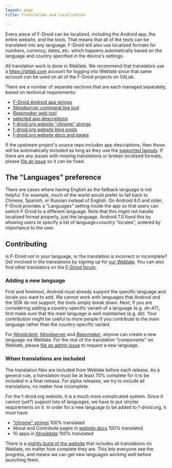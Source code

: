 ```yaml
---
layout: page
title: Translation and Localization

---
```


Every piece of F-Droid can be localized, including the Android app,
the entire website, and the tools.  That means that all of the texts
can be translated into any language.  F-Droid will also use localized
formats for numbers, currency, dates, etc. which happens automatically
based on the language and country specified in the device's settings.

All translation work is done in Weblate. We recommend that translators
use a https://gitlab.com account for logging into Weblate since that
same account can be used on all of the F-Droid projects on GitLab.

There are a number of separate sections that are each managed
separately, based on technical requirements:

* [F-Droid Android app strings](https://hosted.weblate.org/projects/f-droid/f-droid)
* [_fdroidserver_ command line tool](https://hosted.weblate.org/projects/f-droid/fdroidserver)
* [_Repomaker_ web tool](https://hosted.weblate.org/projects/f-droid/repomaker)
* [selected app descriptions](https://hosted.weblate.org/projects/f-droid/fdroiddata)
* [f-droid.org website "chrome" strings](https://hosted.weblate.org/projects/f-droid/website)
* [f-droid.org website blog posts](https://hosted.weblate.org/projects/f-droid/website-posts)
* [f-droid.org website docs and pages](https://hosted.weblate.org/projects/f-droid/website-docs)

If the upstream project's source repo includes app descriptions, then
those will be automatically included as long as they use the
[supported layouts](../All_About_Descriptions_Graphics_and_Screenshots).
If there are any issues with missing translations or broken localized
formats, please
[file an issue](https://gitlab.com/groups/fdroid/issues) so it can be
fixed.


## The "Languages" preference

There are cases where having English as the fallback language is not
helpful.  For example, much of the world would prefer to fall back to
Chinese, Spanish, or Russian instead of English.  On Android 6.0 and
older, F-Droid provides a "Languages" setting inside the app so that
users can switch F-Droid to a different language.  Note that this
might not handle localized format properly, just the
language. Android 7.0 fixed this by allowing users to specify a list
of language+country "locales", ordered by importance to the user.


## Contributing

Is F-Droid not in your language, or the translation is incorrect or
incomplete?  Get involved in the translations by signing up for
[our Weblate](https://hosted.weblate.org/projects/f-droid/).  You can
also find other translators on the
[F-Droid forum](https://forum.f-droid.org/t/about-the-translation-category/).


### Adding a new language

First and foremost, Android must already support the specific language
and locale you want to add.  We cannot work with languages that
Android and the SDK do not support, the tools simply break down.
Next, if you are considering adding a country-specific variant of a
language (e.g. _de-AT_), first make sure that the main language is
well maintained (e.g. _de_). Your contribution might be useful to more
people if you contribute to the main language rather than the
country-specific variant.

For
[_fdroidclient_](https://hosted.weblate.org/projects/f-droid/f-droid/),
[_fdroidserver_](https://hosted.weblate.org/projects/f-droid/fdroidserver/)
and
[_Repomaker_](https://hosted.weblate.org/projects/f-droid/repomaker),
anyone can create a new language via Weblate.  For the rest of the
translation "components" on Weblate, please
[file an admin issue](https://gitlab.com/fdroid/admin/issues) to
request a new language.


### When translations are included

The translation files are included from Weblate before each release.
As a general rule, a translation must be at least 70% complete for it
to be included in a final release.  For alpha releases, we try to
include all translations, no matter how incomplete.

For the f-droid.org website, it is a much more complicated
system. Since it cannot (yet?) support lots of languages, we have to
put stricter requirements on it.  In order for a new language to be
added to f-droid.org, it must have:

* ["chrome" strings](https://hosted.weblate.org/projects/f-droid/website) 100% translated
* About and Contribute pages in [website docs](https://hosted.weblate.org/projects/f-droid/website-docs) 100% translated
* 10 apps in [_fdroiddata_](https://hosted.weblate.org/projects/f-droid/fdroiddata) 100% translated

There is a [nightly build of the website](https://staging.f-droid.org)
that includes all translations on Weblate, no matter how complete they
are. This lets everyone see the progress, and means we can get new
languages working well before launching them.
